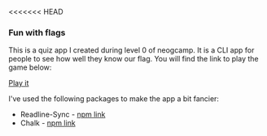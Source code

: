 <<<<<<< HEAD
### Fun with flags

This is a quiz app I created during level 0 of neogcamp. It is a CLI app for people to see how well they know our flag. You will find the link to play the game below:

[Play it](https://replit.com/@sumitsaurabh/fun-with-flags-L1?v=1)

I've used the following packages to make the app a bit fancier:
- Readline-Sync - [npm link](https://www.npmjs.com/package/readline-sync)
- Chalk - [npm link](https://www.npmjs.com/package/chalk)